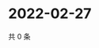# 2022-02-27

共 0 条

<!-- BEGIN WEIBO -->
<!-- 最后更新时间 Sun Feb 27 2022 23:14:59 GMT+0800 (China Standard Time) -->

<!-- END WEIBO -->
